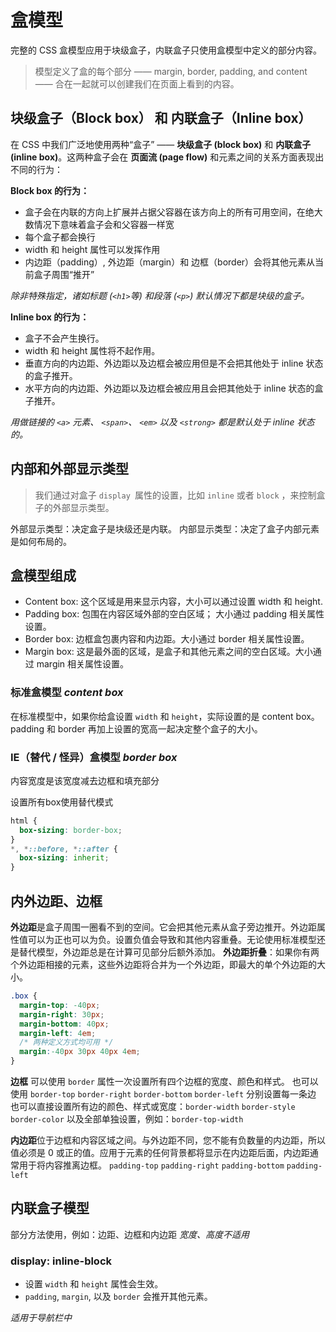 # 盒模型
完整的 CSS 盒模型应用于块级盒子，内联盒子只使用盒模型中定义的部分内容。
>模型定义了盒的每个部分 —— margin, border, padding, and content —— 合在一起就可以创建我们在页面上看到的内容。
## 块级盒子（Block box） 和 内联盒子（Inline box）
在 CSS 中我们广泛地使用两种“盒子” —— **块级盒子 (block box)** 和 **内联盒子 (inline box)**。这两种盒子会在 **页面流 (page flow)** 和元素之间的关系方面表现出不同的行为：

**Block box 的行为：**

- 盒子会在内联的方向上扩展并占据父容器在该方向上的所有可用空间，在绝大数情况下意味着盒子会和父容器一样宽
- 每个盒子都会换行
- width 和 height 属性可以发挥作用
- 内边距（padding）, 外边距（margin）和 边框（border）会将其他元素从当前盒子周围“推开”

*除非特殊指定，诸如标题 (`<h1>`等) 和段落 (`<p>`) 默认情况下都是块级的盒子。*

**Inline box 的行为：**
- 盒子不会产生换行。
- width 和 height 属性将不起作用。
- 垂直方向的内边距、外边距以及边框会被应用但是不会把其他处于 inline 状态的盒子推开。
- 水平方向的内边距、外边距以及边框会被应用且会把其他处于 inline 状态的盒子推开。

*用做链接的 `<a>` 元素、 `<span>`、 `<em>` 以及 `<strong>` 都是默认处于 inline 状态的。*

## 内部和外部显示类型

> 我们通过对盒子 `display `属性的设置，比如 `inline` 或者 `block` ，来控制盒子的外部显示类型。

外部显示类型：决定盒子是块级还是内联。
内部显示类型：决定了盒子内部元素是如何布局的。
## 盒模型组成
- Content box: 这个区域是用来显示内容，大小可以通过设置 width 和 height.
- Padding box: 包围在内容区域外部的空白区域； 大小通过 padding 相关属性设置。
- Border box: 边框盒包裹内容和内边距。大小通过 border 相关属性设置。
- Margin box: 这是最外面的区域，是盒子和其他元素之间的空白区域。大小通过 margin 相关属性设置。
### 标准盒模型 *content box*
在标准模型中，如果你给盒设置 `width` 和 `height`，实际设置的是 content box。 
padding 和 border 再加上设置的宽高一起决定整个盒子的大小。

### IE（替代 / 怪异）盒模型 *border box*
内容宽度是该宽度减去边框和填充部分

设置所有box使用替代模式
```css
html {
  box-sizing: border-box;
}
*, *::before, *::after {
  box-sizing: inherit;
}
```

## 内外边距、边框
**外边距**是盒子周围一圈看不到的空间。它会把其他元素从盒子旁边推开。外边距属性值可以为正也可以为负。设置负值会导致和其他内容重叠。无论使用标准模型还是替代模型，外边距总是在计算可见部分后额外添加。
**外边距折叠**：如果你有两个外边距相接的元素，这些外边距将合并为一个外边距，即最大的单个外边距的大小。
```css
.box {
  margin-top: -40px;
  margin-right: 30px;
  margin-bottom: 40px;
  margin-left: 4em;
  /* 两种定义方式均可用 */
  margin:-40px 30px 40px 4em;
}
```

**边框**
可以使用 `border` 属性一次设置所有四个边框的宽度、颜色和样式。
也可以使用 `border-top` `border-right` `border-bottom` `border-left` 分别设置每一条边
也可以直接设置所有边的颜色、样式或宽度：`border-width` `border-style` `border-color`
以及全部单独设置，例如：`border-top-width`

**内边距**位于边框和内容区域之间。与外边距不同，您不能有负数量的内边距，所以值必须是 0 或正的值。应用于元素的任何背景都将显示在内边距后面，内边距通常用于将内容推离边框。
`padding-top` `padding-right` `padding-bottom` `padding-left`

## 内联盒子模型
部分方法使用，例如：边距、边框和内边距
*宽度、高度不适用*

### display: inline-block
- 设置 `width` 和 `height` 属性会生效。
- `padding`, `margin`, 以及 `border` 会推开其他元素。

*适用于导航栏中*